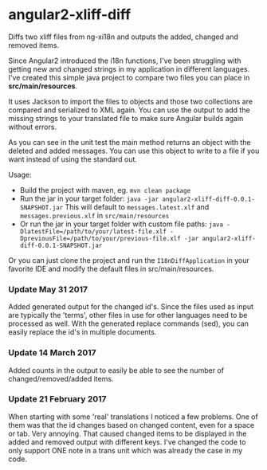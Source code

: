 # angular2-xliff-diff
Diffs two xliff files from ng-xi18n and outputs the added, changed and removed items.

Since Angular2 introduced the i18n functions, I've been struggling with getting new and changed strings in my 
application in different languages. I've created this simple java project to compare two files you can place in 
**src/main/resources**.

It uses Jackson to import the files to objects and those two collections are compared and serialized to XML again. You 
can use the output to add the missing strings to your translated file to make sure Angular builds again without errors.

As you can see in the unit test the main method returns an object with the deleted and added messages. You can use this 
object to write to a file if you want instead of using the standard out.

Usage:
 * Build the project with maven, eg. `mvn clean package`
 * Run the jar in your target folder: `java -jar angular2-xliff-diff-0.0.1-SNAPSHOT.jar`
   This will default to `messages.latest.xlf` and `messages.previous.xlf` in `src/main/resources`
 * Or run the jar in your target folder with custom file paths: `java -DlatestFile=/path/to/your/latest-file.xlf -DpreviousFile=/path/to/your/previous-file.xlf -jar angular2-xliff-diff-0.0.1-SNAPSHOT.jar`
  
Or you can just clone the project and run the `I18nDiffApplication` in your favorite IDE and modify the default files 
in src/main/resources.

### Update May 31 2017
Added generated output for the changed id's. Since the files used as input are typically the 'terms', other files in use 
for other languages need to be processed as well. With the generated replace commands (sed), you can easily replace the 
id's in multiple documents. 

### Update 14 March 2017
Added counts in the output to easily be able to see the number of changed/removed/added items.

### Update 21 February 2017
When starting with some 'real' translations I noticed a few problems. One of them was that the id changes based on 
changed content, even for a space or tab. Very annoying. That caused changed items to be displayed in the added and 
removed output with different keys. I've changed the code to only support ONE note in a trans unit which was already 
the case in my code.
